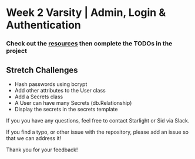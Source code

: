 # Week 2 Varsity | Admin, Login & Authentication

### Check out the [resources](https://github.com/flask-django-independent-study/varsity/blob/master/Resources/Week-2.md) then complete the TODOs in the project

## Stretch Challenges

* Hash passwords using bcrypt
* Add other attributes to the User class
* Add a Secrets class
* A User can have many Secrets (db.Relationship)
* Display the secrets in the secrets template

If you you have any questions, feel free to contact Starlight or Sid via Slack.

If you find a typo, or other issue with the repository, please add an issue so that we can address it!

Thank you for your feedback!
